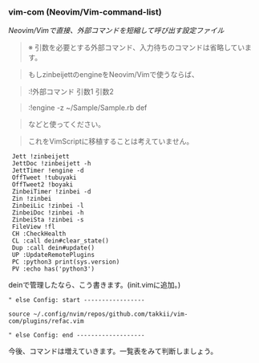 ### vim-com (Neovim/Vim-command-list)

*Neovim/Vimで直接、外部コマンドを短縮して呼び出す設定ファイル*

> ※ 引数を必要とする外部コマンド、入力待ちのコマンドは省略しています。

>もしzinbeijettのengineをNeovim/Vimで使うならば、

>:!外部コマンド 引数1 引数2

>:!engine -z ~/Sample/Sample.rb def

>などと使ってください。

>これをVimScriptに移植することは考えていません。

     Jett !zinbeijett
     JettDoc !zinbeijett -h
     JettTimer !engine -d
     OffTweet !tubuyaki
     OffTweet2 !boyaki
     ZinbeiTimer !zinbei -d
     Zin !zinbei
     ZinbeiLic !zinbei -l
     ZinbeiDoc !zinbei -h
     ZinbeiSta !zinbei -s
     FileView !fl
     CH :CheckHealth
     CL :call dein#clear_state()
     Dup :call dein#update()
     UP :UpdateRemotePlugins
     PC :python3 print(sys.version)
     PV :echo has('python3')

deinで管理したなら、こう書きます。(init.vimに追加。)
```vim
" else Config: start -----------------

source ~/.config/nvim/repos/github.com/takkii/vim-com/plugins/refac.vim

" else Config: end -------------------
```

今後、コマンドは増えていきます。一覧表をみて判断しましょう。